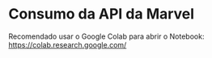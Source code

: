 # Consumo da API da Marvel

Recomendado usar o Google Colab para abrir o Notebook: https://colab.research.google.com/
